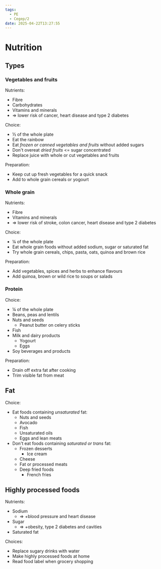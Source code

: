 ```yaml
---
tags:
  - PE
  - Cegep/2
date: 2025-04-22T13:27:55
---
```


# Nutrition

## Types

### Vegetables and fruits


Nutrients:

- Fibre
- Carbohydrates
- Vitamins and minerals
- => lower risk of cancer, heart disease and type 2 diabetes

Choice:

- ½ of the whole plate
- Eat the rainbow
- Eat *frozen or canned vegetables and fruits* without added sugars
- Don't overeat *dried fruits* <= sugar concentrated
- Replace juice with whole or cut vegetables and fruits

Preparation:

- Keep cut up fresh vegetables for a quick snack
- Add to whole grain cereals or yogourt

### Whole grain

Nutrients:

- Fibre
- Vitamins and minerals
- => lower risk of stroke, colon cancer, heart disease and type 2 diabetes

Choice:

- ¼ of the whole plate
- Eat whole grain foods without added sodium, sugar or saturated fat
- Try whole grain cereals, chips, pasta, oats, quinoa and brown rice

Preparation:

- Add vegetables, spices and herbs to enhance flavours
- Add quinoa, brown or wild rice to soups or salads

### Protein

Choice:

- ¼ of the whole plate
- Beans, peas and lentils
- Nuts and seeds
	- Peanut butter on celery sticks
- Fish
- Milk and dairy products
	- Yogourt
	- Eggs
- Soy beverages and products

Preparation:

- Drain off extra fat after cooking
- Trim visible fat from meat

## Fat

Choice:

- Eat foods containing *unsaturated* fat:
	- Nuts and seeds
	- Avocado
	- Fish
	- Unsaturated oils
	- Eggs and lean meats
- Don't eat foods containing *saturated or trans* fat:
	- Frozen desserts
		- Ice cream
	- Cheese
	- Fat or processed meats
	- Deep fried foods
		- French fries

## Highly processed foods

Nutrients:

- Sodium
	- => +blood pressure and heart disease
- Sugar
	- => +obesity, type 2 diabetes and cavities
- Saturated fat

Choices:

- Replace sugary drinks with water
- Make highly processed foods at home
- Read food label when grocery shopping
